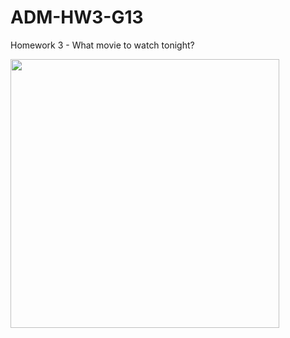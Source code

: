 # ADM-HW3-G13
Homework 3 - What movie to watch tonight?
<p align="left">
<img src="https://d3c1jucybpy4ua.cloudfront.net/data/63462/big_picture/popcorn.jpg?1567006493" height=430 
</p>
 
